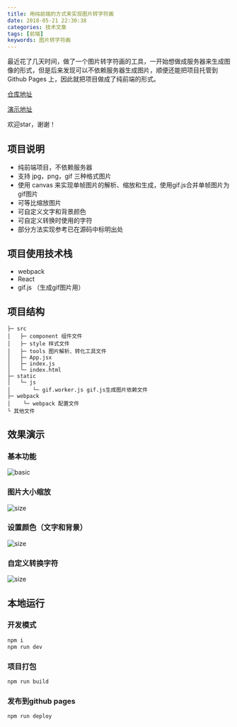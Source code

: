 ```yaml
---
title: 用纯前端的方式来实现图片转字符画
date: 2018-05-21 22:30:38
categories: 技术文章
tags: [前端]
keywords: 图片转字符画
---
```


最近花了几天时间，做了一个图片转字符画的工具，一开始想做成服务器来生成图像的形式，但是后来发现可以不依赖服务器生成图片，顺便还能把项目托管到 Github Pages 上，因此就把项目做成了纯前端的形式。

[仓库地址](https://github.com/kainstar/image-to-text)

[演示地址](https://blog.kainstar.moe/image-to-text/)

欢迎star，谢谢！

<!-- more -->

## 项目说明

- 纯前端项目，不依赖服务器
- 支持 jpg，png，gif 三种格式图片
- 使用 canvas 来实现单帧图片的解析、缩放和生成，使用gif.js合并单帧图片为gif图片
- 可等比缩放图片
- 可自定义文字和背景颜色
- 可自定义转换时使用的字符
- 部分方法实现参考已在源码中标明出处

## 项目使用技术栈

- webpack
- React
- gif.js （生成gif图片用）

## 项目结构

```
├─ src
│   ├─ component 组件文件
│   ├─ style 样式文件
│   ├─ tools 图片解析、转化工具文件
│   ├─ App.jsx
│   ├─ index.js
│   └─ index.html
├─ static
│   └─ js
│       └─ gif.worker.js gif.js生成图片依赖文件
├─ webpack
│    └─ webpack 配置文件
└ 其他文件
```

## 效果演示

### 基本功能

![basic](basic.gif)

### 图片大小缩放

![size](size.gif)

### 设置颜色（文字和背景）

![size](color.gif)

### 自定义转换字符

![size](custom-chars.gif)

## 本地运行

### 开发模式

```bash
npm i
npm run dev
```

### 项目打包

```bash
npm run build
```

### 发布到github pages

```bash
npm run deploy
```

